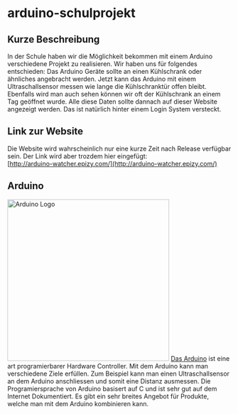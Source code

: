 # arduino-schulprojekt
## Kurze Beschreibung
In der Schule haben wir die Möglichkeit bekommen mit einem Arduino verschiedene Projekt zu realisieren. Wir haben uns für folgendes entschieden:
Das Arduino Geräte sollte an einen Kühlschrank oder ähnliches angebracht werden. Jetzt kann das Arduino mit einem Ultraschallsensor messen wie lange die Kühlschranktür offen bleibt. Ebenfalls wird man auch sehen können wir oft der Kühlschrank an einem Tag geöffnet wurde. 
Alle diese Daten sollte dannach auf dieser Website angezeigt werden. Das ist natürlich hinter einem Login System versteckt. 

## Link zur Website
Die Website wird wahrscheinlich nur eine kurze Zeit nach Release verfügbar sein. Der Link wird aber trozdem hier eingefügt:<br>
[http://arduino-watcher.epizy.com/](http://arduino-watcher.epizy.com/)

## Arduino
<img src="https://upload.wikimedia.org/wikipedia/commons/thumb/8/87/Arduino_Logo.svg/800px-Arduino_Logo.svg.png" alt="Arduino Logo" width="364"/>
<a href="https://www.arduino.cc/">Das Arduino</a> ist eine art programierbarer Hardware Controller. Mit dem Arduino kann man verschiedene Ziele erfüllen. 
Zum Beispiel kann man einen Ultraschallsensor an dem Arduino anschliessen und somit eine Distanz ausmessen.
Die Programiersprache von Arduino basisert auf C und ist sehr gut auf dem Internet Dokumentiert. Es gibt ein sehr breites Angebot für Produkte, welche man mit dem Arduino kombinieren kann. 
